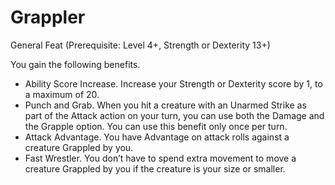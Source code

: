# Grappler
General Feat (Prerequisite: Level 4+, Strength or Dexterity 13+)

You gain the following benefits.
- Ability Score Increase. Increase your Strength or Dexterity score by 1, to a maximum of 20.
- Punch and Grab. When you hit a creature with an Unarmed Strike as part of the Attack action on your turn, you can use both the Damage and the Grapple option. You can use this benefit only once per turn.
- Attack Advantage. You have Advantage on attack rolls against a creature Grappled by you.
- Fast Wrestler. You don’t have to spend extra movement to move a creature Grappled by you if the creature is your size or smaller.
